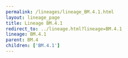 ```yaml
---
permalink: /lineages/lineage_BM.4.1.html
layout: lineage_page
title: Lineage BM.4.1
redirect_to: ../lineage.html?lineage=BM.4.1
lineage: BM.4.1
parent: BM.4
children: ['BM.4.1']
---
```

